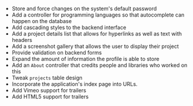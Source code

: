 - Store and force changes on the system's default password
- Add a controller for programming languages so that autocomplete can happen on the database
- Add cascading styles to the backend interface
- Add a project details list that allows for hyperlinks as well as text with headers
- Add a screenshot gallery that allows the user to display their project
- Provide validation on backend forms
- Expand the amount of information the profile is able to store
- Add an `About` controller that credits people and libraries who worked on this
- Tweak `projects` table design
- Incorporate the application's index page into URLs.
- Add Vimeo support for trailers
- Add HTML5 support for trailers
